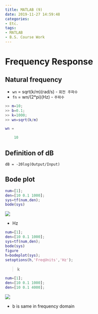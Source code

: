 ```yaml
---
title: MATLAB (9)
date: 2019-11-27 14:59:48
categories:
- Etc.
tags:
- MATLAB
- B.S. Course Work
---
```

# Frequency Response

## Natural frequency
+ `wn` = sqrt(k/m)(rad/s) - `회전 주파수`
+ `fn` = wn/(2*pi)(Hz) - `주파수`

~~~Matlab
>> m=10;
>> b=0.1;
>> k=1000;
>> wn=sqrt(k/m)

wn =

    10
~~~
<!-- more -->

## Definition of dB

`dB = -20log(Output/Input)`

## Bode plot

~~~Matlab
num=[1];
den=[10 0.1 1000];
sys=tf(num,den);
bode(sys)
~~~

![](/images/matlab-9/69698862-caaeb500-1129-11ea-91bb-9a5c5defa953.png)

+ Hz

~~~Matlab
num=[1];
den=[10 0.1 1000];
sys=tf(num,den);
bode(sys)
figure
h=bodeplot(sys);
setoptions(h,'FreqUnits','Hz');
~~~

>k

~~~Matlab
num=[1];
den=[10 0.1 1000];
den=[10 0.1 4000];
~~~

![](/images/matlab-9/69700035-d059ca00-112c-11ea-905e-5f83d38f2006.png)

+ b is same in frequency domain